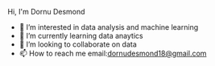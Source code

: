 Hi, I'm Dornu Desmond
- 👀 I’m interested in data analysis and machine learning
- 🌱 I’m currently learning data anaytics 
- 💞️ I’m looking to collaborate on data
- 📫 How to reach me email:dornudesmond18@gmail.com

<!---
Provost-30/Provost-30 is a ✨ special ✨ repository because its `README.md` (this file) appears on your GitHub profile.
You can click the Preview link to take a look at your changes.
--->
